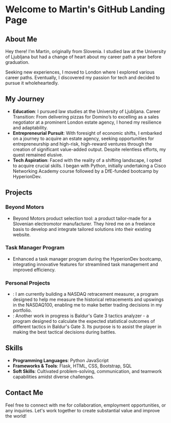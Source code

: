 # Welcome to Martin's GitHub Landing Page

## About Me

Hey there! I’m Martin, originally from Slovenia. I studied law at the University of Ljubljana but had a change of heart about my career path a year before graduation.

Seeking new experiences, I moved to London where I explored various career paths. Eventually, I discovered my passion for tech and decided to pursue it wholeheartedly.

## My Journey

- **Education**: I pursued law studies at the University of Ljubljana.
Career Transition: From delivering pizzas for Domino’s to excelling as a sales negotiator at a prominent London estate agency, I honed my resilience and adaptability.
- **Entrepreneurial Pursuit**: With foresight of economic shifts, I embarked on a journey to acquire an estate agency, seeking opportunities for entrepreneurship and high-risk, high-reward ventures through the creation of significant value-added output. Despite relentless efforts, my quest remained elusive.
- **Tech Aspiration**: Faced with the reality of a shifting landscape, I opted to acquire crucial skills. I began with Python, initially undertaking a Cisco Networking Academy course followed by a DfE-funded bootcamp by HyperionDev.

## Projects

### Beyond Motors

- Beyond Motors product selection tool: a product tailor-made for a Slovenian electromotor manufacturer. They hired me on a freelance basis to develop and integrate tailored solutions into their existing website.

### Task Manager Program
- Enhanced a task manager program during the HyperionDev bootcamp, integrating innovative features for streamlined task management and improved efficiency.

### Personal Projects
- : I am currently building a NASDAQ retracement measurer, a program designed to help me measure the historical retracements and upswings in the NASDAQ100, enabling me to make better trading decisions in my portfolio.
- : Another work in progress is Baldur's Gate 3 tactics analyzer - a program designed to calculate the expected statistical outcomes of different tactics in Baldur's Gate 3. Its purpose is to assist the player in making the best tactical decisions during battles.

## Skills

- **Programming Languages**: Python JavaScript
- **Frameworks & Tools**: Flask, HTML, CSS, Bootstrap, SQL
- **Soft Skills**: Cultivated problem-solving, communication, and teamwork capabilities amidst diverse challenges.

## Contact Me

Feel free to connect with me for collaboration, employment opportunities, or any inquiries. Let's work together to create substantial value and improve the world!

